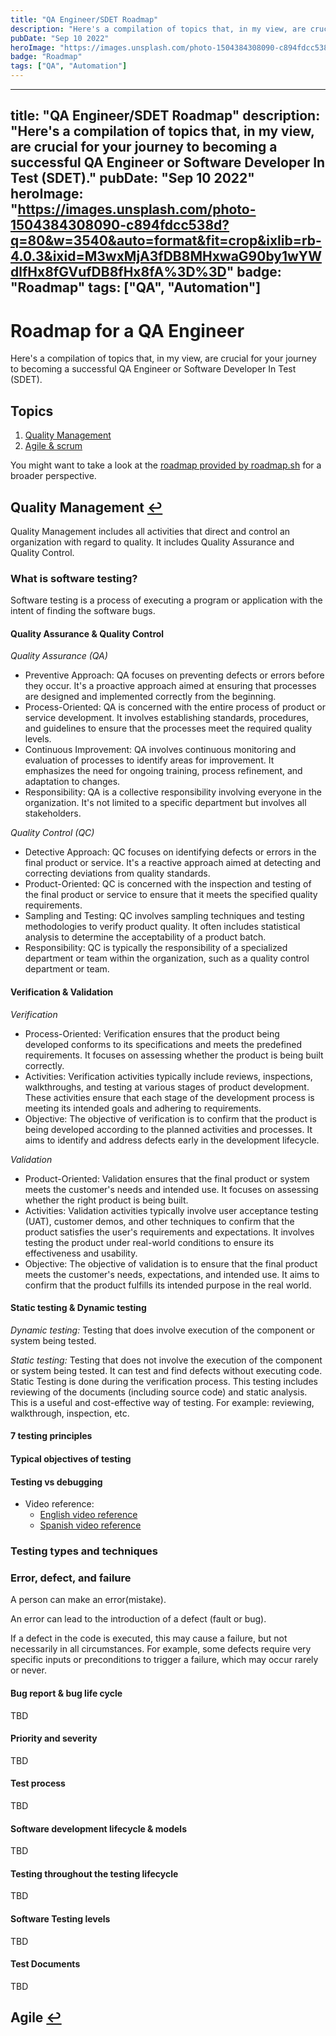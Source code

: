 ```yaml
---
title: "QA Engineer/SDET Roadmap"
description: "Here's a compilation of topics that, in my view, are crucial for your journey to becoming a successful QA Engineer or Software Developer In Test (SDET)."
pubDate: "Sep 10 2022"
heroImage: "https://images.unsplash.com/photo-1504384308090-c894fdcc538d?q=80&w=3540&auto=format&fit=crop&ixlib=rb-4.0.3&ixid=M3wxMjA3fDB8MHxwaG90by1wYWdlfHx8fGVufDB8fHx8fA%3D%3D"
badge: "Roadmap"
tags: ["QA", "Automation"]
---
```


---
title: "QA Engineer/SDET Roadmap"
description: "Here's a compilation of topics that, in my view, are crucial for your journey to becoming a successful QA Engineer or Software Developer In Test (SDET)."
pubDate: "Sep 10 2022"
heroImage: "https://images.unsplash.com/photo-1504384308090-c894fdcc538d?q=80&w=3540&auto=format&fit=crop&ixlib=rb-4.0.3&ixid=M3wxMjA3fDB8MHxwaG90by1wYWdlfHx8fGVufDB8fHx8fA%3D%3D"
badge: "Roadmap"
tags: ["QA", "Automation"]
---

# Roadmap for a QA Engineer

Here's a compilation of topics that, in my view, are crucial for your journey to becoming a successful QA Engineer or Software Developer In Test (SDET).


## Topics
1. [Quality Management](#1)
2. [Agile & scrum](#2)


You might want to take a look at the [roadmap provided by roadmap.sh](https://roadmap.sh/qa) for a broader perspective.

## Quality Management <a name="1"></a> [↩︎](#table-of-contents)

Quality Management includes all activities that direct and control an organization with regard to quality. It includes Quality Assurance and Quality Control. 

### What is software testing?

Software testing is a process of executing a program or application with the intent of finding the software bugs.

#### Quality Assurance & Quality Control
*Quality Assurance (QA)*
- Preventive Approach: QA focuses on preventing defects or errors before they occur. It's a proactive approach aimed at ensuring that processes are designed and implemented correctly from the beginning.
- Process-Oriented: QA is concerned with the entire process of product or service development. It involves establishing standards, procedures, and guidelines to ensure that the processes meet the required quality levels.
- Continuous Improvement: QA involves continuous monitoring and evaluation of processes to identify areas for improvement. It emphasizes the need for ongoing training, process refinement, and adaptation to changes.
- Responsibility: QA is a collective responsibility involving everyone in the organization. It's not limited to a specific department but involves all stakeholders.

*Quality Control (QC)*
- Detective Approach: QC focuses on identifying defects or errors in the final product or service. It's a reactive approach aimed at detecting and correcting deviations from quality standards.
- Product-Oriented: QC is concerned with the inspection and testing of the final product or service to ensure that it meets the specified quality requirements.
- Sampling and Testing: QC involves sampling techniques and testing methodologies to verify product quality. It often includes statistical analysis to determine the acceptability of a product batch.
- Responsibility: QC is typically the responsibility of a specialized department or team within the organization, such as a quality control department or team.
#### Verification & Validation
*Verification*
- Process-Oriented: Verification ensures that the product being developed conforms to its specifications and meets the predefined requirements. It focuses on assessing whether the product is being built correctly.
- Activities: Verification activities typically include reviews, inspections, walkthroughs, and testing at various stages of product development. These activities ensure that each stage of the development process is meeting its intended goals and adhering to requirements.
- Objective: The objective of verification is to confirm that the product is being developed according to the planned activities and processes. It aims to identify and address defects early in the development lifecycle.

*Validation*
- Product-Oriented: Validation ensures that the final product or system meets the customer's needs and intended use. It focuses on assessing whether the right product is being built.
- Activities: Validation activities typically involve user acceptance testing (UAT), customer demos, and other techniques to confirm that the product satisfies the user's requirements and expectations. It involves testing the product under real-world conditions to ensure its effectiveness and usability.
- Objective: The objective of validation is to ensure that the final product meets the customer's needs, expectations, and intended use. It aims to confirm that the product fulfills its intended purpose in the real world.
#### Static testing & Dynamic testing
*Dynamic testing:* Testing that does involve execution of the component or system being tested.

*Static testing:* Testing that does not involve the execution of the component or system being tested. It can test and find defects without executing code. Static Testing is done during the verification process. This testing includes reviewing of the documents (including source code) and static analysis. This is a useful and cost-effective way of testing.  For example: reviewing, walkthrough, inspection, etc.
#### 7 testing principles

#### Typical objectives of testing

#### Testing vs debugging


  - Video reference:
    - [English video reference](https://www.youtube.com/watch?v=TDynSmrzpXw&list=PLDC2A0C8D2EC934C7)
    - [Spanish video reference](https://www.youtube.com/watch?v=RKMaLibe1EM&list=PLLYWsphuMYKtH2f4HgajbW-Po2OygQ8--&index=2)
### Testing types and techniques

### Error, defect, and failure
A person can make an error(mistake). 

An error can lead to the introduction of a defect (fault or bug).

If a defect in the code is executed, this may cause a failure, but not necessarily in all circumstances. For example, some defects require very specific inputs or preconditions to trigger a failure, which may occur rarely or never.

#### Bug report & bug life cycle
TBD
#### Priority and severity
TBD
#### Test process
TBD
#### Software development lifecycle & models
TBD
#### Testing throughout the testing lifecycle
TBD
#### Software Testing levels
TBD
#### Test Documents
TBD

## Agile <a name="2"></a> [↩︎](#table-of-contents)

